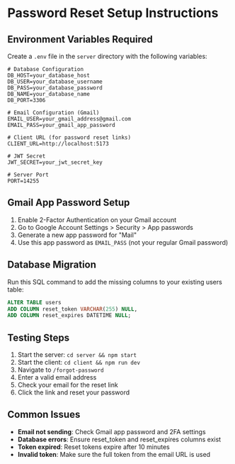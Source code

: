 # Password Reset Setup Instructions

## Environment Variables Required

Create a `.env` file in the `server` directory with the following variables:

```env
# Database Configuration
DB_HOST=your_database_host
DB_USER=your_database_username
DB_PASS=your_database_password
DB_NAME=your_database_name
DB_PORT=3306

# Email Configuration (Gmail)
EMAIL_USER=your_gmail_address@gmail.com
EMAIL_PASS=your_gmail_app_password

# Client URL (for password reset links)
CLIENT_URL=http://localhost:5173

# JWT Secret
JWT_SECRET=your_jwt_secret_key

# Server Port
PORT=14255
```

## Gmail App Password Setup

1. Enable 2-Factor Authentication on your Gmail account
2. Go to Google Account Settings > Security > App passwords
3. Generate a new app password for "Mail"
4. Use this app password as `EMAIL_PASS` (not your regular Gmail password)

## Database Migration

Run this SQL command to add the missing columns to your existing users table:

```sql
ALTER TABLE users 
ADD COLUMN reset_token VARCHAR(255) NULL,
ADD COLUMN reset_expires DATETIME NULL;
```

## Testing Steps

1. Start the server: `cd server && npm start`
2. Start the client: `cd client && npm run dev`
3. Navigate to `/forgot-password`
4. Enter a valid email address
5. Check your email for the reset link
6. Click the link and reset your password

## Common Issues

- **Email not sending**: Check Gmail app password and 2FA settings
- **Database errors**: Ensure reset_token and reset_expires columns exist
- **Token expired**: Reset tokens expire after 10 minutes
- **Invalid token**: Make sure the full token from the email URL is used

